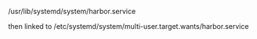 /usr/lib/systemd/system/harbor.service

then linked to 
/etc/systemd/system/multi-user.target.wants/harbor.service

